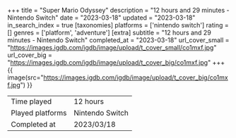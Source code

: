 +++
title = "Super Mario Odyssey"
description = "12 hours and 29 minutes - Nintendo Switch"
date = "2023-03-18"
updated = "2023-03-18"
in_search_index = true
[taxonomies]
platforms = ['nintendo switch']
rating = []
genres = ['platform', 'adventure']
[extra]
subtitle = "12 hours and 29 minutes - Nintendo Switch"
completed_at = "2023-03-18"
url_cover_small = "https://images.igdb.com/igdb/image/upload/t_cover_small/co1mxf.jpg"
url_cover_big = "https://images.igdb.com/igdb/image/upload/t_cover_big/co1mxf.jpg"
+++
{{ image(src="https://images.igdb.com/igdb/image/upload/t_cover_big/co1mxf.jpg") }}

|              |            |
| ------------ | ---------- |
| Time played  | 12 hours |
| Played platforms    | Nintendo Switch |
| Completed at | 2023/03/18 |


